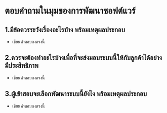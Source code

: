 # ตอบคำถามในมุมของการพัฒนาซอฟต์แวร์

## 1.มีข้อควรระวังเรื่องอะไรบ้าง พร้อมเหตุผลประกอบ
* เขียนคำตอบลงตรงนี้

## 2.ควรจะต้องทำอะไรบ้างเพื่อที่จะส่งมอบระบบนี้ให้กับลูกค้าได้อย่างมีประสิทธิภาพ
* เขียนคำตอบลงตรงนี้

## 3.ผู้เข้าสอบจะเลือกพัฒนาระบบนี้ยังไง พร้อมเหตุผลประกอบ
* เขียนคำตอบลงตรงนี้